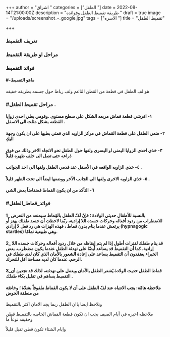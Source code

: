 +++
author = "اشراق "
categories = ["الطفل "]
date = 2022-08-14T21:00:00Z
description = "طريقة تقميط الطفل  وفوائده "
draft = true
image = "/uploads/screenshot_-_google.jpg"
tags = ["الاسره "]
title = "تقميط الطفل"

+++
### تعريف التقميط 

### مراحل او طريقة التقميط 

### فوائد التقميط 

#### #-ماهو التقميط 

هو لف الطفل في قطعة من القطن الناعم ولف رباط حول جسمه بطريقه خفيفه   

### #مراحل تقميط الطفل .

#### ١- افرشي قطعة قماش مربعه الشكل على سطح مستوى  .وقومي بطي احدى زوايا القطعه بشكل مثلث الى الاسفل .

####   ٢- ضعي الطفل على قطعة القماش في مركز الزاويه الذي قمتي بطيها على ان يكون وجهة اليكِ 

#### ٣- خذي احدى الزوايا اليمنى او اليسرى ولفها حول الطفل نحو الاتجاه الاخر وذلك من فوق ذراعه حتى تصل الى خلف ظهره قليلاً 

#### ٤- خذي الزاويه الواقعه في الأسفل عند قدمي الطفل ولفها الى احد الجوانب .

#### ٥- خذي الزاويه الاخرى ولفها الى الجانب الآخر  ووضعها ايضاً الى تحت الظهر قليلاً .

#### ٦- التأكد من ان يكون القماط فضفاضاً  بعض الشي 

### #فوائد_قماط_الطفل

#### 1_ بالنسبة للأطفال حديثي الولادة ؛ فإنّ لَفّ الطفل بالقِماط سيمنعه من التعرض للاضطراب من ردود أفعاله وحركات جسده اللا إرادية، ربّما لاحظتِ أن جسد طفلك يهتز أو يرتعش عندما ينام بدون قماط ، فهذه الهزات هي رد فعل لا إرادي (hypnagogic startles) وهي طبيعية تمامًا.

#### 2_ قد ينام طفلك لفترات أطول إذا لم يتم إيقاظه من خلال ردود أفعاله وحركات جسده اللا إرادية، كما أن التقميط قد يساعد أيضًا على تهدئة الطفل عندما يكون مضطرب. بعض الخبراء يعتقدون أن التقميط يساعد على إعادة الشعور بالأمان الذي كان لدى طفلك في الرحم، عندما كان لديه مساحة أقل للتحرك.

#### 3_قماط الطفل حديث الولادة يُشعر الطفل بالأمان ويعمل على تهدئته، لذلك قد تجدين أن التقميط يساهم في تقليل  بكاء طفلك .

#### ملاحظة هامّة: يجب الانتباه عند لفّ الطفل على أن لا يكون القماط ملفوفاً بشدّة ؛ وخاصّة من منطقة الحوض

ونلاحظ ايضا باان الطفل ربما يجد الامان اكثر بالتقميط

ملاحظه اخيره في أيام الصيف يجب ان تكون قطعة القماش الخاصه بالتقميط قطن وخفيفه نوعاً ما 

وايام الشتاء تكون قطن تقيل قليلاً